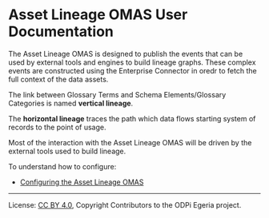 <!-- SPDX-License-Identifier: CC-BY-4.0 -->
<!-- Copyright Contributors to the ODPi Egeria project. -->

# Asset Lineage OMAS User Documentation

The Asset Lineage OMAS is designed to publish the events that can be used by external tools and engines to build lineage graphs.
These complex events are constructed using the Enterprise Connector in oredr to fetch the full context of the data assets. 

The link between Glossary Terms and Schema Elements/Glossary Categories is named **vertical lineage**.

The **horizontal lineage** traces the path which data flows starting system of records to the point of usage.

Most of the interaction with the Asset Lineage OMAS will be driven by the external tools used to build lineage.

To understand how to configure:

* [Configuring the Asset Lineage OMAS](../../asset-lineage-server/docs/configuration)
----
License: [CC BY 4.0](https://creativecommons.org/licenses/by/4.0/),
Copyright Contributors to the ODPi Egeria project.
